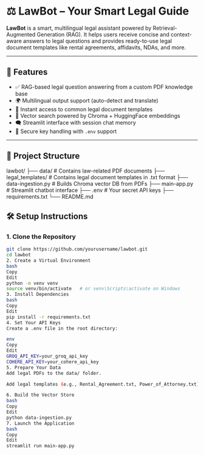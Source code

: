 # ⚖️ LawBot – Your Smart Legal Guide

**LawBot** is a smart, multilingual legal assistant powered by Retrieval-Augmented Generation (RAG). It helps users receive concise and context-aware answers to legal questions and provides ready-to-use legal document templates like rental agreements, affidavits, NDAs, and more.

---

## 🚀 Features

- ✅ RAG-based legal question answering from a custom PDF knowledge base
- 🌍 Multilingual output support (auto-detect and translate)
- 📄 Instant access to common legal document templates
- 🧠 Vector search powered by Chroma + HuggingFace embeddings
- 🗨️ Streamlit interface with session chat memory
- 🔐 Secure key handling with `.env` support

---

## 📁 Project Structure

lawbot/
├── data/ # Contains law-related PDF documents
├── legal_templates/ # Contains legal document templates in .txt format
├── data-ingestion.py # Builds Chroma vector DB from PDFs
├── main-app.py # Streamlit chatbot interface
├── .env # Your secret API keys
├── requirements.txt
└── README.md


## 🛠️ Setup Instructions

### 1. Clone the Repository

```bash
git clone https://github.com/yourusername/lawbot.git
cd lawbot
2. Create a Virtual Environment
bash
Copy
Edit
python -m venv venv
source venv/bin/activate   # or venv\Scripts\activate on Windows
3. Install Dependencies
bash
Copy
Edit
pip install -r requirements.txt
4. Set Your API Keys
Create a .env file in the root directory:

env
Copy
Edit
GROQ_API_KEY=your_groq_api_key
COHERE_API_KEY=your_cohere_api_key
5. Prepare Your Data
Add legal PDFs to the data/ folder.

Add legal templates (e.g., Rental_Agreement.txt, Power_of_Attorney.txt) to the legal_templates/ folder.

6. Build the Vector Store
bash
Copy
Edit
python data-ingestion.py
7. Launch the Application
bash
Copy
Edit
streamlit run main-app.py
